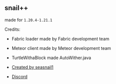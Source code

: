 ## snail++ 

made for `1.20.4-1.21.1`


Credits:

- Fabric loader made by Fabric development team

- Meteor client made by Meteor development team

- TurtleWithaBlock made AutoWither.java



- [Created by seasnail1](https://namemc.com/profile/seasnail1.1)

- [Discord](https://discord.gg/nh9pjVhsVb)
